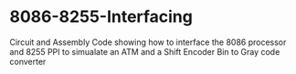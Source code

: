 # 8086-8255-Interfacing
Circuit and Assembly Code showing how to interface the 8086 processor and 8255 PPI to simualate an ATM and a Shift Encoder Bin to Gray code converter
